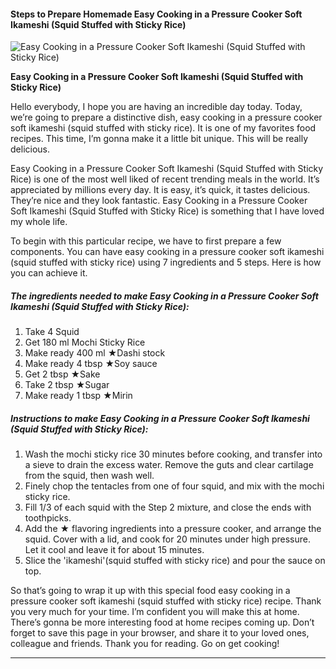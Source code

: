             

#### Steps to Prepare Homemade Easy Cooking in a Pressure Cooker Soft Ikameshi (Squid Stuffed with Sticky Rice)

![Easy Cooking in a Pressure Cooker Soft Ikameshi (Squid Stuffed with Sticky Rice)](https://img-global.cpcdn.com/recipes/5785877910388736/751x532cq70/easy-cooking-in-a-pressure-cooker-soft-ikameshi-squid-stuffed-with-sticky-rice-recipe-main-photo.jpg)

**Easy Cooking in a Pressure Cooker Soft Ikameshi (Squid Stuffed with Sticky Rice)**

Hello everybody, I hope you are having an incredible day today. Today, we’re going to prepare a distinctive dish, easy cooking in a pressure cooker soft ikameshi (squid stuffed with sticky rice). It is one of my favorites food recipes. This time, I’m gonna make it a little bit unique. This will be really delicious.

Easy Cooking in a Pressure Cooker Soft Ikameshi (Squid Stuffed with Sticky Rice) is one of the most well liked of recent trending meals in the world. It’s appreciated by millions every day. It is easy, it’s quick, it tastes delicious. They’re nice and they look fantastic. Easy Cooking in a Pressure Cooker Soft Ikameshi (Squid Stuffed with Sticky Rice) is something that I have loved my whole life.

To begin with this particular recipe, we have to first prepare a few components. You can have easy cooking in a pressure cooker soft ikameshi (squid stuffed with sticky rice) using 7 ingredients and 5 steps. Here is how you can achieve it.

##### The ingredients needed to make Easy Cooking in a Pressure Cooker Soft Ikameshi (Squid Stuffed with Sticky Rice):

1.  Take 4 Squid
2.  Get 180 ml Mochi Sticky Rice
3.  Make ready 400 ml ★Dashi stock
4.  Make ready 4 tbsp ★Soy sauce
5.  Get 2 tbsp ★Sake
6.  Take 2 tbsp ★Sugar
7.  Make ready 1 tbsp ★Mirin

##### Instructions to make Easy Cooking in a Pressure Cooker Soft Ikameshi (Squid Stuffed with Sticky Rice):

1.  Wash the mochi sticky rice 30 minutes before cooking, and transfer into a sieve to drain the excess water. Remove the guts and clear cartilage from the squid, then wash well.
2.  Finely chop the tentacles from one of four squid, and mix with the mochi sticky rice.
3.  Fill 1/3 of each squid with the Step 2 mixture, and close the ends with toothpicks.
4.  Add the ★ flavoring ingredients into a pressure cooker, and arrange the squid. Cover with a lid, and cook for 20 minutes under high pressure. Let it cool and leave it for about 15 minutes.
5.  Slice the 'ikameshi'(squid stuffed with sticky rice) and pour the sauce on top.

So that’s going to wrap it up with this special food easy cooking in a pressure cooker soft ikameshi (squid stuffed with sticky rice) recipe. Thank you very much for your time. I’m confident you will make this at home. There’s gonna be more interesting food at home recipes coming up. Don’t forget to save this page in your browser, and share it to your loved ones, colleague and friends. Thank you for reading. Go on get cooking!

* * *